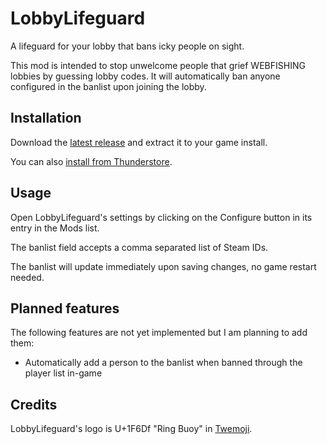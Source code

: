 # LobbyLifeguard

A lifeguard for your lobby that bans icky people on sight.

This mod is intended to stop unwelcome people that grief WEBFISHING lobbies by guessing lobby codes. It will automatically ban anyone configured in the banlist upon joining the lobby.

## Installation

Download the [latest release](https://github.com/Vildravn/LobbyLifeguard/releases/latest/download/LobbyLifeguard.zip) and extract it to your game install.

You can also [install from Thunderstore](https://thunderstore.io/c/webfishing/p/Vildravn/LobbyLifeguard/).

## Usage

Open LobbyLifeguard's settings by clicking on the Configure button in its entry in the Mods list.

The banlist field accepts a comma separated list of Steam IDs.

The banlist will update immediately upon saving changes, no game restart needed.

## Planned features

The following features are not yet implemented but I am planning to add them:

* Automatically add a person to the banlist when banned through the player list in-game

## Credits

LobbyLifeguard's logo is U+1F6Df "Ring Buoy" in [Twemoji](https://github.com/jdecked/twemoji).